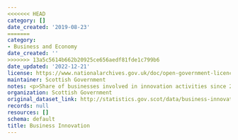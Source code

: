 ```yaml
---
<<<<<<< HEAD
category: []
date_created: '2019-08-23'
=======
category:
- Business and Economy
date_created: ''
>>>>>>> 13a5c5614b662b20925ce656aedf81fde1c799b6
date_updated: '2022-12-21'
license: https://www.nationalarchives.gov.uk/doc/open-government-licence/version/3/
maintainer: Scottish Government
notes: <p>Share of businesses involved in innovation activities since 2010-2012</p>
organization: Scottish Government
original_dataset_link: http://statistics.gov.scot/data/business-innovation
records: null
resources: []
schema: default
title: Business Innovation
---
```


